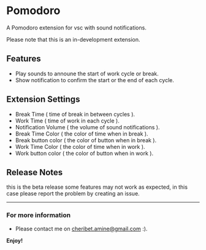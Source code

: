# Pomodoro 

A Pomodoro extension for vsc with sound notifications.

Please note that this is an in-development extension.
## Features

- Play sounds to announe the start of work cycle or break.
- Show notification to confirm the start or the end of each cycle.


## Extension Settings

- Break Time ( time of break in between cycles ).
- Work Time ( time of work in each cycle ).
- Notification Volume ( the volume of sound notifications ).
- Break Time Color ( the color of time when in break ).
- Break button color ( the color of button when in break ).
- Work Time Color ( the color of time when in work ).
- Work button color ( the color of button when in work ).

## Release Notes

this is the beta release some features may not work as expected, in this case please report the problem by creating an issue. 


-----------------------------------------------------------------------------------------------------------
### For more information

* Please contact me on cheribet.amine@gmail.com :).

**Enjoy!**
